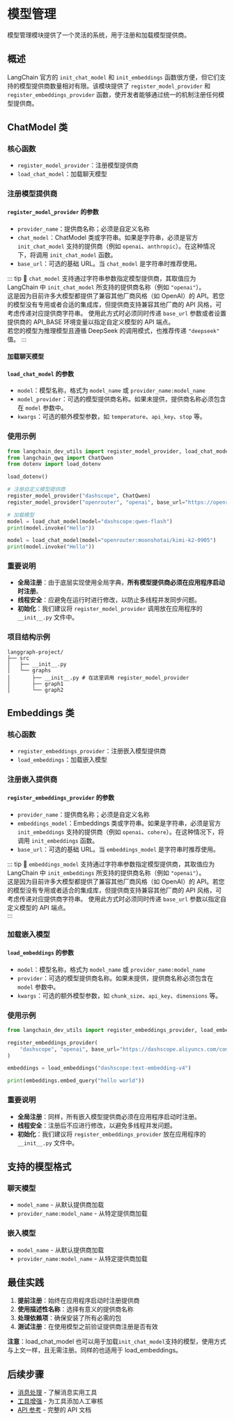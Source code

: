 # 模型管理

模型管理模块提供了一个灵活的系统，用于注册和加载模型提供商。

## 概述

LangChain 官方的 `init_chat_model` 和 `init_embeddings` 函数很方便，但它们支持的模型提供商数量相对有限。该模块提供了 `register_model_provider` 和 `register_embeddings_provider` 函数，使开发者能够通过统一的机制注册任何模型提供商。

## ChatModel 类

### 核心函数

- `register_model_provider`：注册模型提供商
- `load_chat_model`：加载聊天模型

### 注册模型提供商

#### `register_model_provider` 的参数

- `provider_name`：提供商名称；必须是自定义名称
- `chat_model`：ChatModel 类或字符串。如果是字符串，必须是官方 `init_chat_model` 支持的提供商（例如 `openai`、`anthropic`）。在这种情况下，将调用 `init_chat_model` 函数。
- `base_url`：可选的基础 URL。当 `chat_model` 是字符串时推荐使用。

::: tip 📌
`chat_model` 支持通过字符串参数指定模型提供商，其取值应为 LangChain 中 `init_chat_model` 所支持的提供商名称（例如 `"openai"`）。  
这是因为目前许多大模型都提供了兼容其他厂商风格（如 OpenAI）的 API。若您的模型没有专用或者合适的集成库，但提供商支持兼容其他厂商的 API 风格，可考虑传递对应提供商字符串。
使用此方式时必须同时传递 `base_url` 参数或者设置提供商的 API_BASE 环境变量以指定自定义模型的 API 端点。  
若您的模型为推理模型且遵循 DeepSeek 的调用模式，也推荐传递 `"deepseek"` 值。
:::

#### 加载聊天模型

#### `load_chat_model` 的参数

- `model`：模型名称，格式为 `model_name` 或 `provider_name:model_name`
- `model_provider`：可选的模型提供商名称。如果未提供，提供商名称必须包含在 `model` 参数中。
- `kwargs`：可选的额外模型参数，如 `temperature`、`api_key`、`stop` 等。

### 使用示例

```python
from langchain_dev_utils import register_model_provider, load_chat_model
from langchain_qwq import ChatQwen
from dotenv import load_dotenv

load_dotenv()

# 注册自定义模型提供商
register_model_provider("dashscope", ChatQwen)
register_model_provider("openrouter", "openai", base_url="https://openrouter.ai/api/v1")

# 加载模型
model = load_chat_model(model="dashscope:qwen-flash")
print(model.invoke("Hello"))

model = load_chat_model(model="openrouter:moonshotai/kimi-k2-0905")
print(model.invoke("Hello"))
```

### 重要说明

- **全局注册**：由于底层实现使用全局字典，**所有模型提供商必须在应用程序启动时注册**。
- **线程安全**：应避免在运行时进行修改，以防止多线程并发同步问题。
- **初始化**：我们建议将 `register_model_provider` 调用放在应用程序的 `__init__.py` 文件中。

### 项目结构示例

```text
langgraph-project/
├── src
│   ├── __init__.py
│   └── graphs
│       ├── __init__.py # 在这里调用 register_model_provider
│       ├── graph1
│       └── graph2
```

## Embeddings 类

### 核心函数

- `register_embeddings_provider`：注册嵌入模型提供商
- `load_embeddings`：加载嵌入模型

### 注册嵌入提供商

#### `register_embeddings_provider` 的参数

- `provider_name`：提供商名称；必须是自定义名称
- `embeddings_model`：Embeddings 类或字符串。如果是字符串，必须是官方 `init_embeddings` 支持的提供商（例如 `openai`、`cohere`）。在这种情况下，将调用 `init_embeddings` 函数。
- `base_url`：可选的基础 URL。当 `embeddings_model` 是字符串时推荐使用。

::: tip 📌
`embeddings_model` 支持通过字符串参数指定模型提供商，其取值应为 LangChain 中 `init_embeddings` 所支持的提供商名称（例如 `"openai"`）。  
这是因为目前许多大模型都提供了兼容其他厂商风格（如 OpenAI）的 API。若您的模型没有专用或者适合的集成库，但提供商支持兼容其他厂商的 API 风格，可考虑传递对应提供商字符串。
使用此方式时必须同时传递 `base_url` 参数以指定自定义模型的 API 端点。  
:::

### 加载嵌入模型

#### `load_embeddings` 的参数

- `model`：模型名称，格式为 `model_name` 或 `provider_name:model_name`
- `provider`：可选的模型提供商名称。如果未提供，提供商名称必须包含在 `model` 参数中。
- `kwargs`：可选的额外模型参数，如 `chunk_size`、`api_key`、`dimensions` 等。

### 使用示例

```python
from langchain_dev_utils import register_embeddings_provider, load_embeddings

register_embeddings_provider(
    "dashscope", "openai", base_url="https://dashscope.aliyuncs.com/compatible-mode/v1"
)

embeddings = load_embeddings("dashscope:text-embedding-v4")

print(embeddings.embed_query("hello world"))
```

### 重要说明

- **全局注册**：同样，所有嵌入模型提供商必须在应用程序启动时注册。
- **线程安全**：注册后不应进行修改，以避免多线程并发问题。
- **初始化**：我们建议将 `register_embeddings_provider` 放在应用程序的 `__init__.py` 文件中。

## 支持的模型格式

### 聊天模型

- `model_name` - 从默认提供商加载
- `provider_name:model_name` - 从特定提供商加载

### 嵌入模型

- `model_name` - 从默认提供商加载
- `provider_name:model_name` - 从特定提供商加载

## 最佳实践

1. **提前注册**：始终在应用程序启动时注册提供商
2. **使用描述性名称**：选择有意义的提供商名称
3. **处理依赖项**：确保安装了所有必需的包
4. **测试注册**：在使用模型之前验证提供商注册是否有效

**注意**：load_chat_model 也可以用于加载`init_chat_model`支持的模型，使用方式与上文一样，且无需注册。同样的也适用于 load_embeddings。

## 后续步骤

- [消息处理](./message-processing.md) - 了解消息实用工具
- [工具增强](./tool-enhancement.md) - 为工具添加人工审核
- [API 参考](./api-reference.md) - 完整的 API 文档
